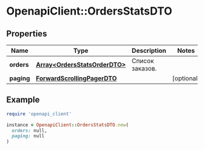 # OpenapiClient::OrdersStatsDTO

## Properties

| Name | Type | Description | Notes |
| ---- | ---- | ----------- | ----- |
| **orders** | [**Array&lt;OrdersStatsOrderDTO&gt;**](OrdersStatsOrderDTO.md) | Список заказов. |  |
| **paging** | [**ForwardScrollingPagerDTO**](ForwardScrollingPagerDTO.md) |  | [optional] |

## Example

```ruby
require 'openapi_client'

instance = OpenapiClient::OrdersStatsDTO.new(
  orders: null,
  paging: null
)
```

